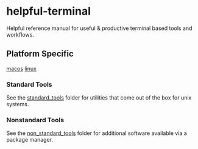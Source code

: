 # helpful-terminal
Helpful reference manual for useful &amp; productive terminal based tools and workflows.

## Platform Specific

[macos](/macos/README.md)
[linux](/linux/README.md)

### Standard Tools

See the [standard_tools](/sandard_tools/README.md) folder for utilities that come out of the box for unix systems.

### Nonstandard Tools

See the [non_standard_tools](/non_standard_tools/README.md) folder for additional software available via a package manager.
